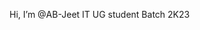Hi, I’m @AB-Jeet
IT UG student Batch 2K23


<!---
AB-Jeet/AB-Jeet is a ✨ special ✨ repository because its `README.md` (this file) appears on your GitHub profile.
You can click the Preview link to take a look at your changes.
--->
